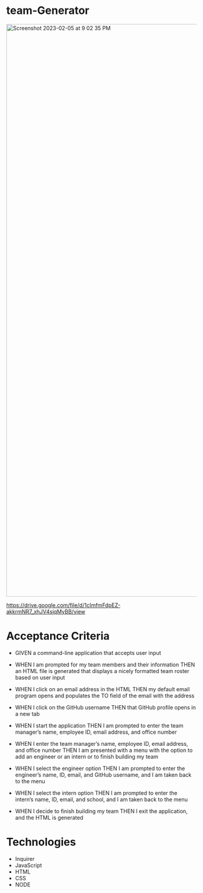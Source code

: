# team-Generator

<img width="1512" alt="Screenshot 2023-02-05 at 9 02 35 PM" src="https://user-images.githubusercontent.com/112591915/216887895-2fa9f52f-62ae-4eff-9569-81d6571496b4.png">


https://drive.google.com/file/d/1cImfmFdpEZ-akkrmNR7_xhJV4sjqMyBB/view


# Acceptance Criteria

* GIVEN a command-line application that accepts user input

* WHEN I am prompted for my team members and their information THEN an HTML file is generated that displays a nicely formatted team roster based on user input

* WHEN I click on an email address in the HTML THEN my default email program opens and populates the TO field of the email with the address

* WHEN I click on the GitHub username THEN that GitHub profile opens in a new tab

* WHEN I start the application THEN I am prompted to enter the team manager’s name, employee ID, email address, and office number

* WHEN I enter the team manager’s name, employee ID, email address, and office number THEN I am presented with a menu with the option to add an engineer or an intern or to finish building my team

* WHEN I select the engineer option THEN I am prompted to enter the engineer’s name, ID, email, and GitHub username, and I am taken back to the menu

* WHEN I select the intern option THEN I am prompted to enter the intern’s name, ID, email, and school, and I am taken back to the menu

* WHEN I decide to finish building my team THEN I exit the application, and the HTML is generated

# Technologies

* Inquirer
* JavaScript 
* HTML
* CSS
* NODE
